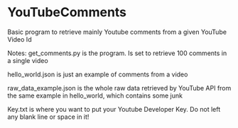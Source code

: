 # YouTubeComments
Basic program to retrieve mainly Youtube comments from a given YouTube Video Id



Notes:
get_comments.py is the program. Is set to retrieve 100 comments in a single video

hello_world.json is just an example of comments from a video

raw_data_example.json is the whole raw data retrieved by YouTube API from the same example in hello_world, which contains some junk


Key.txt is where you want to put your Youtube Developer Key. Do not left any blank line or space in it!
